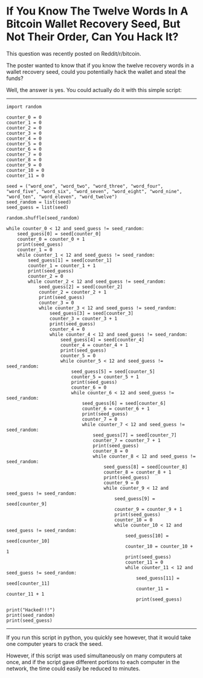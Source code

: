 # If You Know The Twelve Words In A Bitcoin Wallet Recovery Seed, But Not Their Order, Can You Hack It?

This question was recently posted on Reddit/r/bitcoin.

The poster wanted to know that if you know the twelve recovery words in a wallet recovery seed, could you potentially hack the wallet and steal the funds?

Well, the answer is yes. You could actually do it with this simple script:

---
    
    import random

    counter_0 = 0
    counter_1 = 0
    counter_2 = 0
    counter_3 = 0
    counter_4 = 0
    counter_5 = 0
    counter_6 = 0
    counter_7 = 0
    counter_8 = 0
    counter_9 = 0
    counter_10 = 0
    counter_11 = 0
    
    seed = ("word_one", "word_two", "word_three", "word_four", "word_five", "word_six", "word_seven", "word_eight", "word_nine", "word_ten", "word_eleven", "word_twelve")
    seed_random = list(seed)
    seed_guess = list(seed)
       
    random.shuffle(seed_random)
    
    while counter_0 < 12 and seed_guess != seed_random:
        seed_guess[0] = seed[counter_0]
        counter_0 = counter_0 + 1
        print(seed_guess)
        counter_1 = 0
        while counter_1 < 12 and seed_guess != seed_random:
            seed_guess[1] = seed[counter_1]
            counter_1 = counter_1 + 1
            print(seed_guess)
            counter_2 = 0
            while counter_2 < 12 and seed_guess != seed_random:
                seed_guess[2] = seed[counter_2]
                counter_2 = counter_2 + 1
                print(seed_guess)
                counter_3 = 0
                while counter_3 < 12 and seed_guess != seed_random:
                    seed_guess[3] = seed[counter_3]
                    counter_3 = counter_3 + 1
                    print(seed_guess)
                    counter_4 = 0
                    while counter_4 < 12 and seed_guess != seed_random:
                        seed_guess[4] = seed[counter_4]
                        counter_4 = counter_4 + 1
                        print(seed_guess)
                        counter_5 = 0
                        while counter_5 < 12 and seed_guess != seed_random:
                            seed_guess[5] = seed[counter_5]
                            counter_5 = counter_5 + 1
                            print(seed_guess)
                            counter_6 = 0
                            while counter_6 < 12 and seed_guess != seed_random:
                                seed_guess[6] = seed[counter_6]
                                counter_6 = counter_6 + 1
                                print(seed_guess)
                                counter_7 = 0
                                while counter_7 < 12 and seed_guess != seed_random:
                                    seed_guess[7] = seed[counter_7]
                                    counter_7 = counter_7 + 1
                                    print(seed_guess)
                                    counter_8 = 0
                                    while counter_8 < 12 and seed_guess != seed_random:
                                        seed_guess[8] = seed[counter_8]
                                        counter_8 = counter_8 + 1
                                        print(seed_guess)
                                        counter_9 = 0
                                        while counter_9 < 12 and seed_guess != seed_random:
                                            seed_guess[9] = seed[counter_9]
                                            counter_9 = counter_9 + 1
                                            print(seed_guess)
                                            counter_10 = 0
                                            while counter_10 < 12 and seed_guess != seed_random:
                                                seed_guess[10] = seed[counter_10]
                                                counter_10 = counter_10 + 1
                                                print(seed_guess)
                                                counter_11 = 0
                                                while counter_11 < 12 and seed_guess != seed_random:
                                                    seed_guess[11] = seed[counter_11]
                                                    counter_11 = counter_11 + 1
                                                    print(seed_guess)
    
    print("Hacked!!!")
    print(seed_random)
    print(seed_guess)
    
---

If you run this script in python, you quickly see however, that it would take one computer years to crack the seed.

However, if this script was used simultaneously on many computers at once, and if the script gave different portions to each computer in the network, the time could easily be reduced to minutes.
